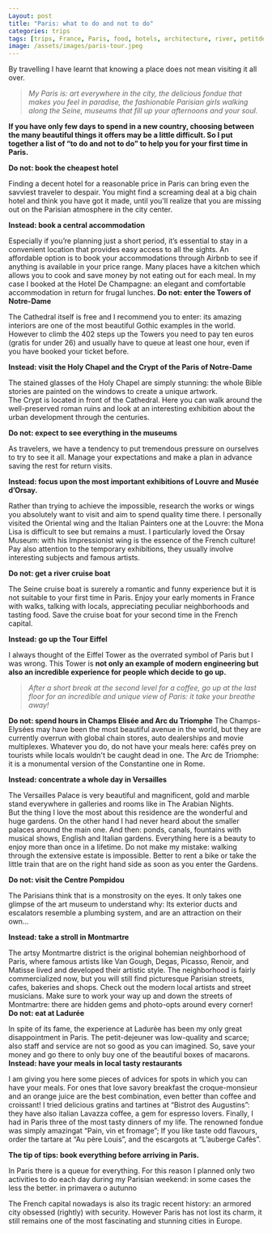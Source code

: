 ```yaml
---
Layout: post
title: "Paris: what to do and not to do"
categories: trips
tags: [trips, France, Paris, food, hotels, architecture, river, petitdejeuner, reastaurants travels, museums, toureiffel, versailles, louvre, joconde]
image: /assets/images/paris-tour.jpeg
---
```



By travelling I have learnt that knowing a place does not mean visiting it all over. 

>_My Paris is: art everywhere in the city, the delicious fondue that makes you feel in paradise, the fashionable Parisian girls walking along the Seine, museums that fill up your afternoons and your soul._

**If you have only few days to spend in a new country, choosing between the many beautiful things it offers may be a little difficult. So I put together a list of “to do and not to do” to help you for your first time in Paris.** 

**Do not: book the cheapest hotel**


Finding a decent hotel for a reasonable price in Paris can bring even the savviest traveler to despair. You might find a screaming deal at a big chain hotel and think you have got it made, until you'll realize that you are missing out on the Parisian atmosphere in the city center.

**Instead: book a central accommodation**


Especially if you’re planning just a short period, it’s essential to stay in a convenient location that provides easy access to all the sights. An affordable option is to book your accommodations through Airbnb to see if anything is available in your price range. Many places have a kitchen which allows you to cook and save money by not eating out for each meal. In my case I booked at the Hotel De Champagne: an elegant and comfortable accommodation in return for frugal lunches. 
**Do not: enter the Towers of Notre-Dame**


The Cathedral itself is free and I recommend you to enter: its amazing interiors are one of the most beautiful Gothic examples in the world.
However to climb the 402 steps up the Towers you need to pay ten euros (gratis for under 26) and usually have to queue at least one hour, even if you have booked your ticket before. 

**Instead: visit the Holy Chapel and the Crypt of the Paris of Notre-Dame**


The stained glasses of the Holy Chapel are simply stunning: the whole Bible stories are painted on the windows to create a unique artwork.  
The Crypt is located in front of the Cathedral. Here you can walk around the well-preserved roman ruins and look at an interesting exhibition about the urban development through the centuries.



**Do not: expect to see everything in the museums**


As travelers, we have a tendency to put tremendous pressure on ourselves to try to see it all. Manage your expectations and make a plan in advance saving the rest for return visits.

**Instead: focus upon the most important exhibitions of Louvre and Musée d’Orsay.**


Rather than trying to achieve the impossible, research the works or wings you absolutely want to visit and aim to spend quality time there. I personally visited the Oriental wing and the Italian Painters one at the Louvre: the Mona Lisa is difficult to see but remains a must.
I particularly loved the Orsay Museum: with his Impressionist wing is the essence of the French culture! Pay also attention to the temporary exhibitions, they usually involve interesting subjects and famous artists.

**Do not: get a river cruise boat**


The Seine cruise boat is surerely a romantic and funny experience but it is not suitable to your first time in Paris. Enjoy your early moments in France with walks, talking with locals, appreciating peculiar neighborhoods and tasting food. Save the cruise boat for your second time in the French capital.

**Instead: go up the Tour Eiffel**


I always thought of the Eiffel Tower as the overrated symbol of Paris but I was wrong. This Tower is **not only an example of modern engineering but also an incredible experience for people which decide to go up.** 
>_After a short break at the second level for a coffee, go up at the last floor for an incredible and unique view of Paris: it take your breathe away!_ 

**Do not: spend hours in Champs Elisée and Arc du Triomphe**
The Champs-Elysées may have been the most beautiful avenue in the world, but they are currently overrun with global chain stores, auto dealerships and movie multiplexes. Whatever you do, do not  have your meals here: cafés prey on tourists while locals wouldn't be caught dead in one. 
The Arc de Triomphe: it is a monumental version of the Constantine one in Rome.

**Instead: concentrate a whole day in Versailles**


The Versailles Palace is very beautiful and magnificent, gold and marble stand everywhere in galleries and rooms like in The Arabian Nights.  
But the thing I love the most about this residence are the wonderful and huge gardens. On the other hand I had never heard about the smaller palaces around the main one. And then: ponds, canals, fountains with musical shows, English and Italian gardens. Everything here is a beauty to enjoy more than once in a lifetime. Do not make my mistake: walking through the extensive estate is impossible.  Better to rent a bike or take the little train that are on the right hand side as soon as you enter the Gardens. 

**Do not: visit the Centre Pompidou** 


The Parisians think that is a monstrosity on the eyes. It only takes one glimpse of the art museum to understand why: Its exterior ducts and escalators resemble a plumbing system, and are an attraction on their own...

**Instead: take a stroll in Montmartre**


The artsy Montmartre district is the original bohemian neighborhood of Paris, where famous artists like Van Gough, Degas, Picasso, Renoir, and Matisse lived and developed their artistic style. The neighborhood is fairly commercialized now, but you will still find picturesque Parisian streets, cafes, bakeries and shops. Check out the modern local artists and street musicians. Make sure to work your way up and down the streets of Montmartre: there are hidden gems and photo-opts around every corner!
**Do not: eat at Ladurée**


In spite of its fame, the experience at Ladurèe has been my only great disappointment in Paris. The petit-dejeuner was low-quality and scarce; also staff and service are not so good as you can imagined. So, save your money and go there to only buy one of the beautiful boxes of macarons.
**Instead: have your meals in local tasty restaurants**

I am giving you here some pieces of advices for spots in which you can have your meals.
For ones that love savory breakfast the croque-monsieur and an orange juice are the best combination, even better than coffee and croissant!
I tried delicious gratins and tartines at “Bistrot des Augustins”: they have also italian Lavazza coffee, a gem for espresso lovers. 
Finally, I had  in Paris three of the most tasty dinners of my life. The renowned fondue was simply amazingat “Pain, vin et fromage”; If you like taste odd flavours, order the tartare at “Au père Louis”, and the escargots at “L’auberge Cafès”.

**The tip of tips: book everything before arriving in Paris.**

In Paris there is a queue for everything. For this reason I planned only two activities to do each day during my Parisian weekend: in some cases the less the better. in primavera o autunno

The French capital nowadays is also its tragic recent history: an armored city obsessed (rightly) with security. However Paris has not lost its charm, it still remains one of the most fascinating and stunning cities in Europe.
 
